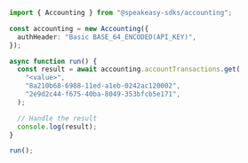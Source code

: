 <!-- Start SDK Example Usage [usage] -->
```typescript
import { Accounting } from "@speakeasy-sdks/accounting";

const accounting = new Accounting({
  authHeader: "Basic BASE_64_ENCODED(API_KEY)",
});

async function run() {
  const result = await accounting.accountTransactions.get(
    "<value>",
    "8a210b68-6988-11ed-a1eb-0242ac120002",
    "2e9d2c44-f675-40ba-8049-353bfcb5e171",
  );

  // Handle the result
  console.log(result);
}

run();

```
<!-- End SDK Example Usage [usage] -->